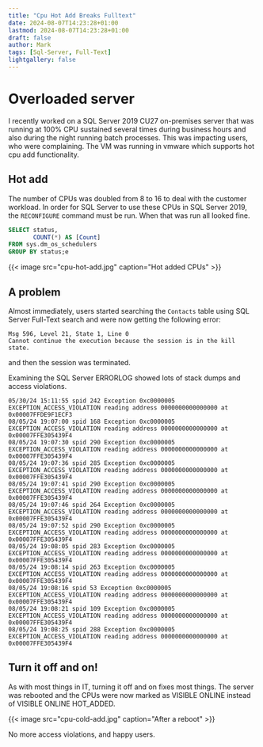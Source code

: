 ```yaml
---
title: "Cpu Hot Add Breaks Fulltext"
date: 2024-08-07T14:23:28+01:00
lastmod: 2024-08-07T14:23:28+01:00
draft: false
author: Mark
tags: [Sql-Server, Full-Text]
lightgallery: false
---
```

# Overloaded server

I recently worked on a SQL Server 2019 CU27 on-premises server that was running at 100% CPU sustained several times during business hours and also during the night running batch processes. This was impacting users, who were complaining. The VM was running in vmware which supports hot cpu add functionality.

## Hot add

The number of CPUs was doubled from 8 to 16 to deal with the customer workload. In order for SQL Server to use these CPUs in SQL Server 2019, the `RECONFIGURE` command must be run. When that was run all looked fine.

```sql
SELECT status,
       COUNT(*) AS [Count]
FROM sys.dm_os_schedulers
GROUP BY status;e
```
{{< image src="cpu-hot-add.jpg" caption="Hot added CPUs" >}}

## A problem

Almost immediately, users started searching the `Contacts` table using SQL Server Full-Text search and were now getting the following error:

```
Msg 596, Level 21, State 1, Line 0
Cannot continue the execution because the session is in the kill state.
```
and then the session was terminated.

Examining the SQL Server ERRORLOG showed lots of stack dumps and access violations.

```
05/30/24 15:11:55 spid 242 Exception 0xc0000005 EXCEPTION_ACCESS_VIOLATION reading address 0000000000000000 at 0x00007FFDE9F1ECF3
08/05/24 19:07:00 spid 168 Exception 0xc0000005 EXCEPTION_ACCESS_VIOLATION reading address 0000000000000000 at 0x00007FFE305439F4
08/05/24 19:07:30 spid 290 Exception 0xc0000005 EXCEPTION_ACCESS_VIOLATION reading address 0000000000000000 at 0x00007FFE305439F4
08/05/24 19:07:36 spid 285 Exception 0xc0000005 EXCEPTION_ACCESS_VIOLATION reading address 0000000000000000 at 0x00007FFE305439F4
08/05/24 19:07:41 spid 290 Exception 0xc0000005 EXCEPTION_ACCESS_VIOLATION reading address 0000000000000000 at 0x00007FFE305439F4
08/05/24 19:07:46 spid 264 Exception 0xc0000005 EXCEPTION_ACCESS_VIOLATION reading address 0000000000000000 at 0x00007FFE305439F4
08/05/24 19:07:52 spid 290 Exception 0xc0000005 EXCEPTION_ACCESS_VIOLATION reading address 0000000000000000 at 0x00007FFE305439F4
08/05/24 19:08:05 spid 283 Exception 0xc0000005 EXCEPTION_ACCESS_VIOLATION reading address 0000000000000000 at 0x00007FFE305439F4
08/05/24 19:08:14 spid 263 Exception 0xc0000005 EXCEPTION_ACCESS_VIOLATION reading address 0000000000000000 at 0x00007FFE305439F4
08/05/24 19:08:16 spid 53 Exception 0xc0000005 EXCEPTION_ACCESS_VIOLATION reading address 0000000000000000 at 0x00007FFE305439F4
08/05/24 19:08:21 spid 109 Exception 0xc0000005 EXCEPTION_ACCESS_VIOLATION reading address 0000000000000000 at 0x00007FFE305439F4
08/05/24 19:08:25 spid 288 Exception 0xc0000005 EXCEPTION_ACCESS_VIOLATION reading address 0000000000000000 at 0x00007FFE305439F4
```

## Turn it off and on!

As with most things in IT, turning it off and on fixes most things. The server was rebooted and the CPUs were now marked as VISIBLE ONLINE instead of VISIBLE ONLINE HOT_ADDED.

{{< image src="cpu-cold-add.jpg" caption="After a reboot" >}}

No more access violations, and happy users.